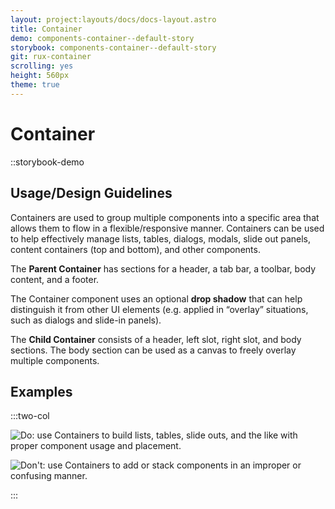 ```yaml
---
layout: project:layouts/docs/docs-layout.astro
title: Container
demo: components-container--default-story
storybook: components-container--default-story
git: rux-container
scrolling: yes
height: 560px
theme: true
---
```


# Container

::storybook-demo

## Usage/Design Guidelines

Containers are used to group multiple components into a specific area that allows them to flow in a flexible/responsive manner. Containers can be used to help effectively manage lists, tables, dialogs, modals, slide out panels, content containers (top and bottom), and other components.

The **Parent Container** has sections for a header, a tab bar, a toolbar, body content, and a footer.

The Container component uses an optional **drop shadow** that can help distinguish it from other UI elements (e.g. applied in “overlay” situations, such as dialogs and slide-in panels).

The **Child Container** consists of a header, left slot, right slot, and body sections. The body section can be used as a canvas to freely overlay multiple components.

## Examples

:::two-col

![Do: use Containers to build lists, tables, slide outs, and the like with proper component usage and placement.](/img/components/container-do-1.png 'Do: use Containers to build lists, tables, slide outs, and the like with proper component usage and placement.')

![Don't: use Containers to add or stack components in an improper or confusing manner.](/img/components/container-dont-1.png "Don't: use Containers to add or stack components in an improper or confusing manner.")

:::
